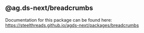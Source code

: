 ## @ag.ds-next/breadcrumbs

Documentation for this package can be found here: https://steelthreads.github.io/agds-next/packages/breadcrumbs
